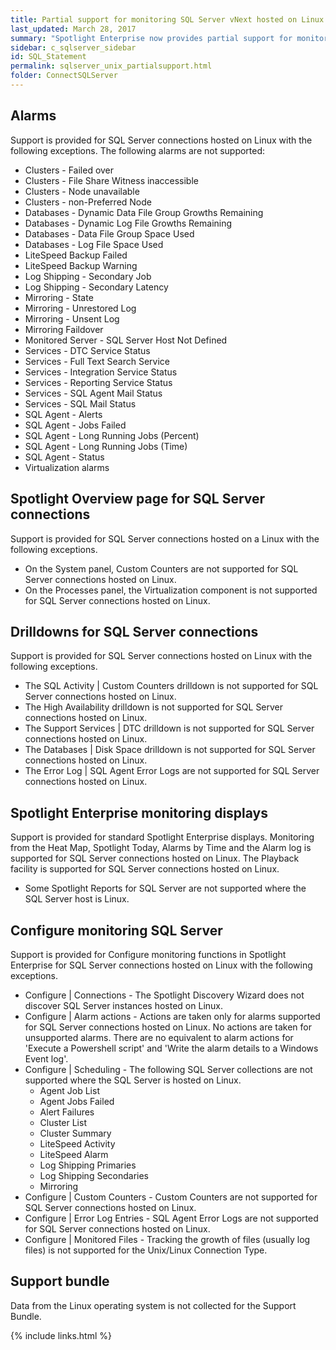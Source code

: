 ```yaml
---
title: Partial support for monitoring SQL Server vNext hosted on Linux
last_updated: March 28, 2017
summary: "Spotlight Enterprise now provides partial support for monitoring SQL Server hosted on Linux."
sidebar: c_sqlserver_sidebar
id: SQL_Statement
permalink: sqlserver_unix_partialsupport.html
folder: ConnectSQLServer
---
```



## Alarms
Support is provided for SQL Server connections hosted on Linux with the following exceptions. The following alarms are not supported:

* Clusters - Failed over
* Clusters - File Share Witness inaccessible
* Clusters - Node unavailable
* Clusters - non-Preferred Node
* Databases - Dynamic Data File Group Growths Remaining
* Databases - Dynamic Log File Growths Remaining
* Databases - Data File Group Space Used
* Databases - Log File Space Used
* LiteSpeed Backup Failed
* LiteSpeed Backup Warning
* Log Shipping - Secondary Job
* Log Shipping - Secondary Latency
* Mirroring - State
* Mirroring - Unrestored Log
* Mirroring - Unsent Log
* Mirroring Faildover
* Monitored Server - SQL Server Host Not Defined
* Services - DTC Service Status
* Services - Full Text Search Service
* Services - Integration Service Status
* Services - Reporting Service Status
* Services - SQL Agent Mail Status
* Services - SQL Mail Status
* SQL Agent - Alerts
* SQL Agent - Jobs Failed
* SQL Agent - Long Running Jobs (Percent)
* SQL Agent - Long Running Jobs (Time)
* SQL Agent - Status
* Virtualization alarms


## Spotlight Overview page for SQL Server connections
Support is provided for SQL Server connections hosted on a Linux with the following exceptions.

* On the System panel, Custom Counters are not supported for SQL Server connections hosted on Linux.
* On the Processes panel, the Virtualization component is not supported for SQL Server connections hosted on Linux.

## Drilldowns for SQL Server connections
Support is provided for SQL Server connections hosted on Linux with the following exceptions.

* The SQL Activity \| Custom Counters drilldown is not supported for SQL Server connections hosted on Linux.
* The High Availability drilldown is not supported for SQL Server connections hosted on Linux.
* The Support Services \| DTC drilldown is not supported for SQL Server connections hosted on Linux.
* The Databases \| Disk Space drilldown is not supported for SQL Server connections hosted on Linux.
* The Error Log \| SQL Agent Error Logs are not supported for SQL Server connections hosted on Linux.

## Spotlight Enterprise monitoring displays
Support is provided for standard Spotlight Enterprise displays. Monitoring from the Heat Map, Spotlight Today, Alarms by Time and the Alarm log is supported for SQL Server connections hosted on Linux. The Playback facility is supported for SQL Server connections hosted on Linux.

* Some Spotlight Reports for SQL Server are not supported where the SQL Server host is Linux.

## Configure monitoring SQL Server
Support is provided for Configure monitoring functions in Spotlight Enterprise for SQL Server connections hosted on Linux with the following exceptions.

* Configure \| Connections - The Spotlight Discovery Wizard does not discover SQL Server instances hosted on Linux.
* Configure \| Alarm actions - Actions are taken only for alarms supported for SQL Server connections hosted on Linux. No actions are taken for unsupported alarms. There are no equivalent to alarm actions for 'Execute a Powershell script' and 'Write the alarm details to a Windows Event log'.
* Configure \| Scheduling - The following SQL Server collections are not supported where the SQL Server is hosted on Linux.
    * Agent Job List
    * Agent Jobs Failed
    * Alert Failures
    * Cluster List
    * Cluster Summary
    * LiteSpeed Activity
    * LiteSpeed Alarm
    * Log Shipping Primaries
    * Log Shipping Secondaries
    * Mirroring
* Configure \| Custom Counters - Custom Counters are not supported for SQL Server connections hosted on Linux.
* Configure \| Error Log Entries - SQL Agent Error Logs are not supported for SQL Server connections hosted on Linux.
* Configure \| Monitored Files -  Tracking the growth of files (usually log files) is not supported for the Unix/Linux Connection Type.


## Support bundle
Data from the Linux operating system is not collected for the Support Bundle.

{% include links.html %}
